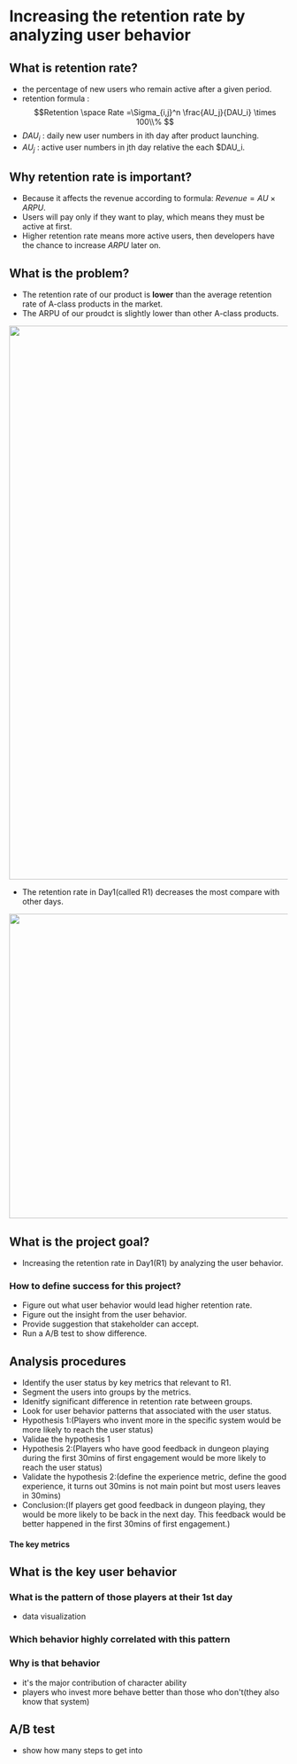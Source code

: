 # Increasing the retention rate by analyzing user behavior
## What is retention rate?
- the percentage of new users who remain active after a given period.
- retention formula : 
$$Retention \space Rate =\Sigma_{i,j}^n \frac{AU_j}{DAU_i} \times 100\\% $$
- $DAU_i$ : daily new user numbers in ith day after product launching.
- $AU_j$ : active user numbers in jth day relative the each $DAU_i.


## Why retention rate is important?
- Because it affects the revenue according to formula: $Revenue = AU \times ARPU$.
- Users will pay only if they want to play, which means they must be active at first.
- Higher retention rate means more active users, then developers have the chance to increase $ARPU$ later on.

## What is the problem?
- The retention rate of our product is **lower** than the average retention rate of A-class products in the market.
- The ARPU of our proudct is slightly lower than other A-class products.

<img src="https://user-images.githubusercontent.com/113814545/223676405-a9fb1e28-bdf0-4986-9056-355c89be2243.png" width="1000">


- The retention rate in Day1(called R1) decreases the most compare with other days.


<img src="https://user-images.githubusercontent.com/113814545/223676733-2bd96b3f-7926-4ed2-a07b-d67d7155d194.png" width="550">



## What is the project goal?

- Increasing the retention rate in Day1(R1) by analyzing the user behavior.


### How to define success for this project?

- Figure out what user behavior would lead higher retention rate.
- Figure out the insight from the user behavior.
- Provide suggestion that stakeholder can accept.
- Run a A/B test to show difference.

## Analysis procedures

- Identify the user status by key metrics that relevant to R1.
- Segment the users into groups by the metrics.
- Idenitfy significant difference in retention rate between groups.
- Look for user behavior patterns that associated with the user status.
- Hypothesis 1:(Players who invent more in the specific system would be more likely to reach the user status)
- Validae the hypothesis 1
- Hypothesis 2:(Players who have good feedback in dungeon playing during the first 30mins of first engagement would be more likely to reach the user status)
- Validate the hypothesis 2:(define the experience metric, define the good experience, it turns out 30mins is not main point but most users leaves in 30mins)
- Conclusion:(If players get good feedback in dungeon playing, they would be more likely to be back in the next day. This feedback would be better happened in the first 30mins of first engagement.)


#### The key metrics


## What is the key user behavior




### What is the pattern of those players at their 1st day

- data visualization

### Which behavior highly correlated with this pattern


### Why is that behavior
- it's the major contribution of character ability
- players who invest more behave better than those who don't(they also know that system)


## A/B test

- show how many steps to get into 



